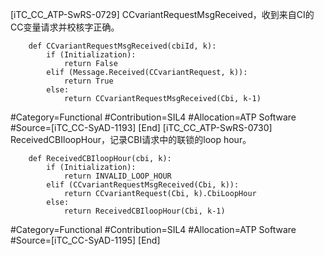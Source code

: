 ﻿
[iTC_CC_ATP-SwRS-0729]
CCvariantRequestMsgReceived，收到来自CI的CC变量请求并校核字正确。
```
	def CCvariantRequestMsgReceived(cbiId, k):
	    if (Initialization):
	        return False
	    elif (Message.Received(CCvariantRequest, k)):
	        return True
	    else:
	        return CCvariantRequestMsgReceived(Cbi, k-1)
```
\#Category=Functional
\#Contribution=SIL4
\#Allocation=ATP Software
\#Source=[iTC_CC-SyAD-1193]
[End]
[iTC_CC_ATP-SwRS-0730]
ReceivedCBIloopHour，记录CBI请求中的联锁的loop hour。
```
	def ReceivedCBIloopHour(cbi, k):
	    if (Initialization):
	        return INVALID_LOOP_HOUR
	    elif (CCvariantRequestMsgReceived(Cbi, k)):
	        return CCvariantRequest(Cbi, k).CbiLoopHour
	    else:
	        return ReceivedCBIloopHour(Cbi, k-1)
```
\#Category=Functional
\#Contribution=SIL4
\#Allocation=ATP Software
\#Source=[iTC_CC-SyAD-1195]
[End]
